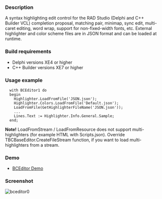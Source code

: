 <h3>Description</h3>

A syntax highlighting edit control for the RAD Studio (Delphi and C++ Builder VCL) completion proposal, matching pair, minimap, sync edit, multi-caret editing, word wrap, support for non-fixed-width fonts, etc. External highlighter and color scheme files are in JSON format and can be loaded at runtime.

<h3>Build requirements</h3>

* Delphi versions XE4 or higher
* C++ Builder versions XE7 or higher

<h3>Usage example</h3>

```objectpascal
  with BCEditor1 do 
  begin
    Highlighter.LoadFromFile('JSON.json');
    Highlighter.Colors.LoadFromFile('Default.json'); 
    LoadFromFile(GetHighlighterFileName('JSON.json')); 
    ...
    Lines.Text := Highlighter.Info.General.Sample; 
  end;
```
<b>Note!</b> LoadFromStream / LoadFromResource does not support multi-highlighters (for example HTML with Scripts.json). Override TBCBaseEditor.CreateFileStream function, if you want to load multi-highlighters from a stream.

<h3>Demo</h3>

  * <a href="https://www.dropbox.com/s/h3yenr9re4hllci/BCEditor_Demo.zip?dl=1">BCEditor Demo</a>

<h3>Screenshot</h3>

![bceditor0](https://cloud.githubusercontent.com/assets/11475177/20067778/2e403442-a51f-11e6-8c3e-532ae48b7d72.png)
